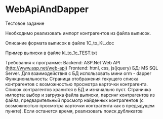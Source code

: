 # WebApiAndDapper
Тестовое задание

Необходимо реализовать импорт контрагентов из файла выписок.

Описание формата выписок в файле 1C_to_KL.doc

Пример выписки в файле kl_to_1c_TEST.txt

Требования к программе:
Backend: ASP.Net Web API (http://www.asp.net/web-api)
Frontend: html, css, js(jquery)
БД: MS SQL Server. Для взаимодействия с БД использовать мини orm - dapper
Функциональность:
Страница отображения текущего списка контрагентов с возможностью просмотра карточки контрагента. Список контрагентов хранится в БД и изначально пуст.
Страничка импорта: выбор и загрузка файла выписки, парсинг контрагентов из файла, предварительный просмотр найденных контрагентов (с возможностью просмотра карточки контрагента как в предыдущем пункте). Если останется время, реализовать поиск дубликатов
